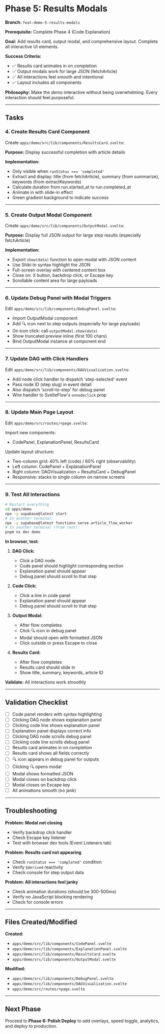 # Phase 5: Results Modals

**Branch:** `feat-demo-5-results-modals`

**Prerequisite:** Complete Phase 4 (Code Explanation)

**Goal:** Add results card, output modal, and comprehensive layout. Complete all interactive UI elements.

**Success Criteria:**
- ✅ Results card animates in on completion
- ✅ Output modals work for large JSON (fetchArticle)
- ✅ All interactions feel smooth and intentional
- ✅ Layout includes all components

**Philosophy:** Make the demo interactive without being overwhelming. Every interaction should feel purposeful.

---

## Tasks

### 4. Create Results Card Component

Create `apps/demo/src/lib/components/ResultsCard.svelte`:

**Purpose:** Display successful completion with article details

**Implementation:**
- Only visible when `runStatus === 'completed'`
- Extract and display: title (from fetchArticle), summary (from summarize), keywords (from extractKeywords)
- Calculate duration from run.started_at to run.completed_at
- Animate in with slide-in effect
- Green gradient background to indicate success

---

### 5. Create Output Modal Component

Create `apps/demo/src/lib/components/OutputModal.svelte`:

**Purpose:** Display full JSON output for large step results (especially fetchArticle)

**Implementation:**
- Export `show(data)` function to open modal with JSON content
- Use Shiki to syntax highlight the JSON
- Full-screen overlay with centered content box
- Close on: X button, backdrop click, or Escape key
- Scrollable content area for large payloads

---

### 6. Update Debug Panel with Modal Triggers

Edit `apps/demo/src/lib/components/DebugPanel.svelte`:

- Import OutputModal component
- Add 🔍 icon next to step outputs (especially for large payloads)
- On icon click: call `outputModal.show(data)`
- Show truncated preview inline (first 100 chars)
- Bind OutputModal instance at component end

---

### 7. Update DAG with Click Handlers

Edit `apps/demo/src/lib/components/DAGVisualization.svelte`:

- Add node click handler to dispatch 'step-selected' event
- Pass node ID (step slug) in event detail
- Also dispatch 'scroll-to-step' for debug panel
- Wire handler to SvelteFlow's `onnodeclick` prop

---

### 8. Update Main Page Layout

Edit `apps/demo/src/routes/+page.svelte`:

Import new components:
- CodePanel, ExplanationPanel, ResultsCard

Update layout structure:
- Two-column grid: 40% left (code) / 60% right (observability)
- Left column: CodePanel + ExplanationPanel
- Right column: DAGVisualization + ResultsCard + DebugPanel
- Responsive: stacks to single column on narrow screens

---

### 9. Test All Interactions

```bash
# Restart everything
cd apps/demo
npx -y supabase@latest start
# In another terminal:
npx -y supabase@latest functions serve article_flow_worker
# In another terminal (from root):
pnpm nx dev demo
```

**In browser, test:**

1. **DAG Click:**
   - Click a DAG node
   - Code panel should highlight corresponding section
   - Explanation panel should appear
   - Debug panel should scroll to that step

2. **Code Click:**
   - Click a line in code panel
   - Explanation panel should appear
   - Debug panel should scroll to that step

3. **Output Modal:**
   - After flow completes
   - Click 🔍 icon in debug panel
   - Modal should open with formatted JSON
   - Click outside or press Escape to close

4. **Results Card:**
   - After flow completes
   - Results card should slide in
   - Show title, summary, keywords, article ID

**Validate:** All interactions work smoothly

---

## Validation Checklist

- [ ] Code panel renders with syntax highlighting
- [ ] Clicking DAG node shows explanation panel
- [ ] Clicking code line shows explanation panel
- [ ] Explanation panel displays correct info
- [ ] Clicking DAG node scrolls debug panel
- [ ] Clicking code line scrolls debug panel
- [ ] Results card animates in on completion
- [ ] Results card shows all fields correctly
- [ ] 🔍 icon appears in debug panel for outputs
- [ ] Clicking 🔍 opens modal
- [ ] Modal shows formatted JSON
- [ ] Modal closes on backdrop click
- [ ] Modal closes on Escape key
- [ ] All animations smooth (no jank)

---

## Troubleshooting

**Problem: Modal not closing**
- Verify backdrop click handler
- Check Escape key listener
- Test with browser dev tools (Event Listeners tab)

**Problem: Results card not appearing**
- Check `runStatus === 'completed'` condition
- Verify `$derived` reactivity
- Check console for step output data

**Problem: All interactions feel janky**
- Check animation durations (should be 300-500ms)
- Verify no JavaScript blocking rendering
- Check for console errors

---

## Files Created/Modified

**Created:**
- `apps/demo/src/lib/components/CodePanel.svelte`
- `apps/demo/src/lib/components/ExplanationPanel.svelte`
- `apps/demo/src/lib/components/ResultsCard.svelte`
- `apps/demo/src/lib/components/OutputModal.svelte`

**Modified:**
- `apps/demo/src/lib/components/DebugPanel.svelte`
- `apps/demo/src/lib/components/DAGVisualization.svelte`
- `apps/demo/src/routes/+page.svelte`

---

## Next Phase

Proceed to **Phase 6: Polish Deploy** to add overlays, speed toggle, analytics, and deploy to production.
